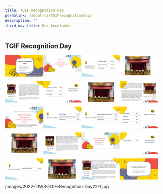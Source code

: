 ```yaml
---
title: TGIF Recognition Day
permalink: /about-us/TGIFrecognitionday/
description: ""
third_nav_title: Our Accolades
---
```

## TGIF Recognition Day

<p>
<img align="left" src="/images/2022-T1W3-TGIF-Recognition-Day2.jpg" style="width:25%">  
</p> 

<p>
<img align="left" src="/images/2022-T1W3-TGIF-Recognition-Day3.jpg" style="width:25%">  
</p> 

<p>  
<img align="left" src="/images/2022-T1W3-TGIF-Recognition-Day4.jpg" style="width:25%">  
</p> 

<p>
<img align="left" src="/images/2022-T1W3-TGIF-Recognition-Day5.jpg" style="width:25%">  
</p>


<br clear="left">


<p>
<img align="left" src="/images/2022-T1W3-TGIF-Recognition-Day6.jpg" style="width:25%">  
</p> 

<p>
<img align="left" src="/images/2022-T1W3-TGIF-Recognition-Day7.jpg" style="width:25%">  
</p> 

<p>  
<img align="left" src="/images/2022-T1W3-TGIF-Recognition-Day8-1.jpg" style="width:25%">  
</p> 

<p>
<img align="left" src="/images/2022-T1W3-TGIF-Recognition-Day9-1.jpg" style="width:25%">  
</p>

<br clear="left">

<p>
<img align="left" src="/images/2022-T1W3-TGIF-Recognition-Day10-1.jpg" style="width:25%">  
</p> 

<p>
<img align="left" src="/images/2022-T1W3-TGIF-Recognition-Day11-1.jpg" style="width:25%">  
</p> 

<p>  
<img align="left" src="/images/2022-T1W3-TGIF-Recognition-Day12-1.jpg" style="width:25%">  
</p> 

<p>
<img align="left" src="/images/2022-T1W3-TGIF-Recognition-Day13-1.jpg" style="width:25%">  
</p>

<br clear="left">

<p>
<img align="left" src="/images/2022-T1W3-TGIF-Recognition-Day14-1.jpg" style="width:25%">  
</p> 

<p>
<img align="left" src="/images/2022-T1W3-TGIF-Recognition-Day15-1.jpg" style="width:25%">  
</p> 

<p>  
<img align="left" src="/images/2022-T1W3-TGIF-Recognition-Day16-1.jpg" style="width:25%">  
</p> 

<p>
<img align="left" src="/images/2022-T1W3-TGIF-Recognition-Day17-1.jpg" style="width:25%">  
</p>

<br clear="left">


<p>  
<img align="left" src="/images/2022-T1W3-TGIF-Recognition-Day18-1.jpg" style="width:25%">  
</p><p>  
<img align="left" src="/images/2022-T1W3-TGIF-Recognition-Day19-1.jpg" style="width:25%">  
</p><p>  
<img align="left" src="/images/2022-T1W3-TGIF-Recognition-Day20-1.jpg" style="width:25%">  
</p><p>  
<img align="left" src="/images/2022-T1W3-TGIF-Recognition-Day21-1.jpg" style="width:25%">  
</p><br clear="left">

<p>
<img align="left" style="width:25%">  
</p>
/images/2022-T1W3-TGIF-Recognition-Day22-1.jpg